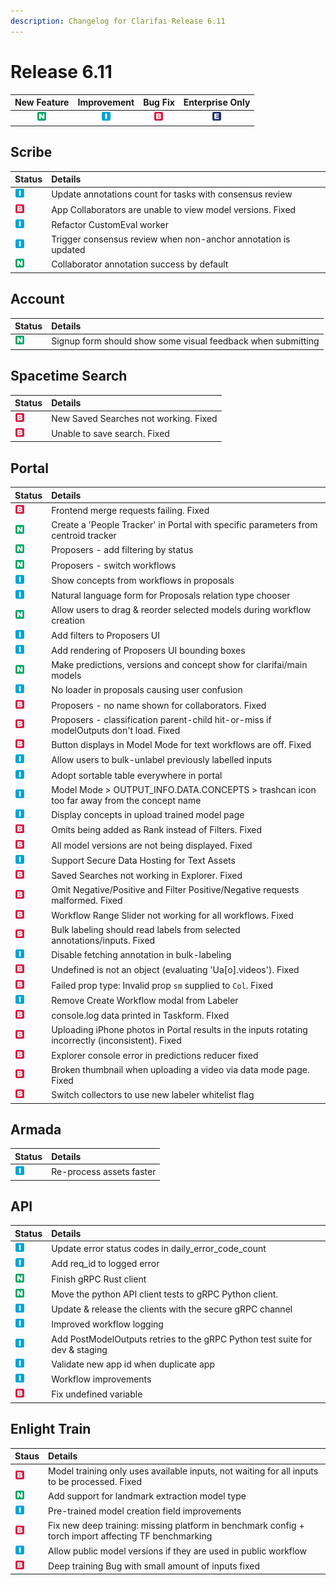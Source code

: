 ```yaml
---
description: Changelog for Clarifai Release 6.11
---
```


# Release 6.11

| New Feature | Improvement | Bug Fix | Enterprise Only |
| :---: | :---: | :---: | :---: |
| ![new-feature](/img/new_feature.jpg) | ![improvement](/img/improvement.jpg) | ![bug](/img/bug.jpg) | ![enterprise](/img/enterprise.jpg) |

## Scribe

| Status | Details |
| :--- | :--- |
| ![improvement](/img/improvement.jpg) | Update annotations count for tasks with consensus review |
| ![bug](/img/bug.jpg) | App Collaborators are unable to view model versions. Fixed |
| ![improvement](/img/improvement.jpg) | Refactor CustomEval worker |
| ![improvement](/img/improvement.jpg) | Trigger consensus review when non-anchor annotation is updated |
| ![new-feature](/img/new_feature.jpg) | Collaborator annotation success by default |

## Account

| Status | Details |
| :--- | :--- |
| ![new-feature](/img/new_feature.jpg) | Signup form should show some visual feedback when submitting |

## Spacetime Search

| Status | Details |
| :--- | :--- |
| ![bug](/img/bug.jpg) | New Saved Searches not working. Fixed |
| ![bug](/img/bug.jpg) | Unable to save search. Fixed |

## Portal

| Status | Details |
| :--- | :--- |
| ![bug](/img/bug.jpg) | Frontend merge requests failing. Fixed |
| ![new-feature](/img/new_feature.jpg) | Create a 'People Tracker' in Portal with specific parameters from centroid tracker |
| ![new-feature](/img/new_feature.jpg) | Proposers - add filtering by status |
| ![new-feature](/img/new_feature.jpg) | Proposers - switch workflows |
| ![improvement](/img/improvement.jpg) | Show concepts from workflows in proposals |
| ![improvement](/img/improvement.jpg) | Natural language form for Proposals relation type chooser |
| ![new-feature](/img/new_feature.jpg) | Allow users to drag & reorder selected models during workflow creation |
| ![improvement](/img/improvement.jpg) | Add filters to Proposers UI |
| ![improvement](/img/improvement.jpg) | Add rendering of Proposers UI bounding boxes |
| ![new-feature](/img/new_feature.jpg) | Make predictions, versions and concept show for clarifai/main models |
| ![improvement](/img/improvement.jpg) | No loader in proposals causing user confusion |
| ![bug](/img/bug.jpg) | Proposers - no name shown for collaborators. Fixed |
| ![bug](/img/bug.jpg) | Proposers - classification parent-child hit-or-miss if modelOutputs don't load. Fixed |
| ![bug](/img/bug.jpg) | Button displays in Model Mode for text workflows are off. Fixed |
| ![improvement](/img/improvement.jpg) | Allow users to bulk-unlabel previously labelled inputs |
| ![improvement](/img/improvement.jpg) | Adopt sortable table everywhere in portal |
| ![improvement](/img/improvement.jpg) | Model Mode &gt; OUTPUT\_INFO.DATA.CONCEPTS &gt; trashcan icon too far away from the concept name |
| ![improvement](/img/improvement.jpg) | Display concepts in upload trained model page |
| ![bug](/img/bug.jpg) | Omits being added as Rank instead of Filters. Fixed |
| ![bug](/img/bug.jpg) | All model versions are not being displayed. Fixed |
| ![improvement](/img/improvement.jpg) | Support Secure Data Hosting for Text Assets |
| ![bug](/img/bug.jpg) | Saved Searches not working in Explorer. Fixed |
| ![bug](/img/bug.jpg) | Omit Negative/Positive and Filter Positive/Negative requests malformed. Fixed |
| ![bug](/img/bug.jpg) | Workflow Range Slider not working for all workflows. Fixed |
| ![bug](/img/bug.jpg) | Bulk labeling should read labels from selected annotations/inputs. Fixed |
| ![improvement](/img/improvement.jpg) | Disable fetching annotation in bulk-labeling |
| ![bug](/img/bug.jpg) | Undefined is not an object \(evaluating 'Ua\[o\].videos'\). Fixed |
| ![bug](/img/bug.jpg) | Failed prop type: Invalid prop `sm` supplied to `Col`. Fixed |
| ![improvement](/img/improvement.jpg) | Remove Create Workflow modal from Labeler |
| ![bug](/img/bug.jpg) | console.log data printed in Taskform. FIxed |
| ![bug](/img/bug.jpg) | Uploading iPhone photos in Portal results in the inputs rotating incorrectly \(inconsistent\). Fixed |
| ![bug](/img/bug.jpg) | Explorer console error in predictions reducer fixed |
| ![bug](/img/bug.jpg) | Broken thumbnail when uploading a video via data mode page. Fixed |
| ![bug](/img/bug.jpg) | Switch collectors to use new labeler whitelist flag |

## Armada

| Status | Details |
| :--- | :--- |
| ![improvement](/img/improvement.jpg) | Re-process assets faster |

## API

| Status | Details |
| :--- | :--- |
| ![improvement](/img/improvement.jpg) | Update error status codes in daily\_error\_code\_count |
| ![improvement](/img/improvement.jpg) | Add req\_id to logged error |
| ![new-feature](/img/new_feature.jpg) | Finish gRPC Rust client |
| ![new-feature](/img/new_feature.jpg) | Move the python API client tests to gRPC Python client. |
| ![improvement](/img/improvement.jpg) | Update & release the clients with the secure gRPC channel |
| ![improvement](/img/improvement.jpg) | Improved workflow logging |
| ![improvement](/img/improvement.jpg) | Add PostModelOutputs retries to the gRPC Python test suite for dev & staging |
| ![improvement](/img/improvement.jpg) | Validate new app id when duplicate app |
| ![improvement](/img/improvement.jpg) | Workflow improvements |
| ![bug](/img/bug.jpg) | Fix undefined variable |

## Enlight Train

| Staus | Details |
| :--- | :--- |
| ![bug](/img/bug.jpg) | Model training only uses available inputs, not waiting for all inputs to be processed. Fixed |
| ![new-feature](/img/new_feature.jpg) | Add support for landmark extraction model type |
| ![improvement](/img/improvement.jpg) | Pre-trained model creation field improvements |
| ![bug](/img/bug.jpg) | Fix new deep training: missing platform in benchmark config + torch import affecting TF benchmarking |
| ![improvement](/img/improvement.jpg) | Allow public model versions if they are used in public workflow |
| ![bug](/img/bug.jpg) | Deep training Bug with small amount of inputs fixed |
